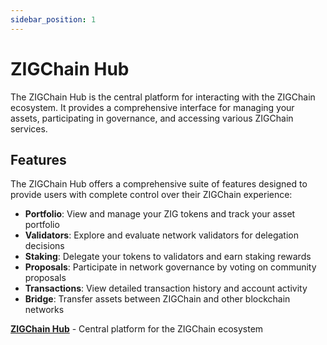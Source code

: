 ```yaml
---
sidebar_position: 1
---
```


# ZIGChain Hub

The ZIGChain Hub is the central platform for interacting with the ZIGChain ecosystem. It provides a comprehensive interface for managing your assets, participating in governance, and accessing various ZIGChain services.

## Features

The ZIGChain Hub offers a comprehensive suite of features designed to provide users with complete control over their ZIGChain experience:

- **Portfolio**: View and manage your ZIG tokens and track your asset portfolio
- **Validators**: Explore and evaluate network validators for delegation decisions
- **Staking**: Delegate your tokens to validators and earn staking rewards
- **Proposals**: Participate in network governance by voting on community proposals
- **Transactions**: View detailed transaction history and account activity
- **Bridge**: Transfer assets between ZIGChain and other blockchain networks

**[ZIGChain Hub](https://hub.zigchain.com/)** - Central platform for the ZIGChain ecosystem
